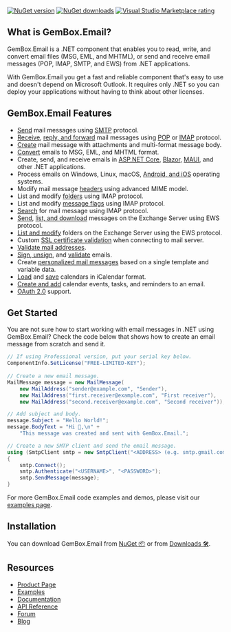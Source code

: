 [![NuGet version](https://img.shields.io/nuget/v/GemBox.Email?style=for-the-badge)](https://www.nuget.org/packages/GemBox.Email/) [![NuGet downloads](https://img.shields.io/nuget/dt/GemBox.Email?style=for-the-badge)](https://www.nuget.org/packages/GemBox.Email/) [![Visual Studio Marketplace rating](https://img.shields.io/visual-studio-marketplace/stars/GemBoxSoftware.GemBoxEmail?style=for-the-badge)](https://marketplace.visualstudio.com/items?itemName=GemBoxSoftware.GemBoxEmail)

## What is GemBox.Email?

GemBox.Email is a .NET component that enables you to read, write, and convert email files (MSG, EML, and MHTML), or send and receive email messages (POP, IMAP, SMTP, and EWS) from .NET applications.

With GemBox.Email you get a fast and reliable component that's easy to use and doesn't depend on Microsoft Outlook. It requires only .NET so you can deploy your applications without having to think about other licenses.

## GemBox.Email Features

- [Send](https://www.gemboxsoftware.com/email/examples/send-email-c-sharp-vb-asp-net/101) mail messages using [SMTP](https://www.gemboxsoftware.com/email/examples/c-sharp-smtp-client/801) protocol.
- [Receive](https://www.gemboxsoftware.com/email/examples/receive-read-email-c-sharp-vb/102), [reply, and forward](https://www.gemboxsoftware.com/email/examples/reply-forward-email-c-sharp-vb-net/103) mail messages using [POP](https://www.gemboxsoftware.com/email/examples/list-email-messages-pop/702) or [IMAP](https://www.gemboxsoftware.com/email/examples/list-email-messages-imap/303) protocol.
- [Create](https://www.gemboxsoftware.com/email/examples/send-html-email-with-attachment-c-sharp-vb-net/603) mail message with attachments and multi-format message body.
- [Convert](https://www.gemboxsoftware.com/email/examples/c-sharp-outlook-msg-eml-mht/106) emails to MSG, EML, and MHTML format.
- Create, send, and receive emails in [ASP.NET Core](https://www.gemboxsoftware.com/email/examples/asp-net-core-mail-message/5101), [Blazor](https://www.gemboxsoftware.com/email/examples/blazor-mail-message/5102), [MAUI](https://www.gemboxsoftware.com/email/examples/get-email-message-maui/2002), and other .NET applications.
- Process emails on Windows, Linux, macOS, [Android, and iOS](https://www.gemboxsoftware.com/email/examples/get-email-message-xamarin/2001) operating systems.
- Modify mail message [headers](https://www.gemboxsoftware.com/email/examples/headers/604) using advanced MIME model.
- List and modify [folders](https://www.gemboxsoftware.com/email/examples/imap-email-folders/302) using IMAP protocol.
- List and modify [message flags](https://www.gemboxsoftware.com/email/examples/message-flags/306) using IMAP protocol.
- [Search](https://www.gemboxsoftware.com/email/examples/c-sharp-vb-net-search-emails/308) for mail message using IMAP protocol.
- [Send](https://www.gemboxsoftware.com/email/examples/send-email-exchange-ews/1001), [list, and download](https://www.gemboxsoftware.com/email/examples/manipulate-messages-exchange-ews/1002) messages on the Exchange Server using EWS protocol.
- [List and modify](https://www.gemboxsoftware.com/email/examples/modify-folders-exchange-ews/1003) folders on the Exchange Server using the EWS protocol.
- Custom [SSL certificate validation](https://www.gemboxsoftware.com/email/examples/ssl-certificate-validation-pop/706) when connecting to mail server.
- [Validate mail addresses](https://www.gemboxsoftware.com/email/examples/c-sharp-validate-email/401).
- [Sign, unsign](https://www.gemboxsoftware.com/email/examples/c-sharp-vb-net-sign-email/1202), and [validate](https://www.gemboxsoftware.com/email/examples/c-sharp-vb-net-validate-signed-email/1201) emails.
- Create [personalized mail messages](https://www.gemboxsoftware.com/email/examples/c-sharp-vb-net-mail-merge-datatable/501) based on a single template and variable data.
- [Load](https://www.gemboxsoftware.com/email/examples/load-calendar/902) and [save](https://www.gemboxsoftware.com/email/examples/create-and-save-calendar/901) calendars in iCalendar format.
- [Create and add](https://www.gemboxsoftware.com/email/examples/add-calendar-to-mail-message/903) calendar events, tasks, and reminders to an email.
- [OAuth 2.0](https://www.gemboxsoftware.com/email/examples/authenticate-using-oauth-c-sharp-vb/109) support.

## Get Started

You are not sure how to start working with email messages in .NET using GemBox.Email? Check the code below that shows how to create an email message from scratch and send it.

```csharp
// If using Professional version, put your serial key below.
ComponentInfo.SetLicense("FREE-LIMITED-KEY");
 
// Create a new email message.
MailMessage message = new MailMessage(
    new MailAddress("sender@example.com", "Sender"),
    new MailAddress("first.receiver@example.com", "First receiver"),
    new MailAddress("second.receiver@example.com", "Second receiver"));

// Add subject and body.
message.Subject = "Hello World!";
message.BodyText = "Hi 👋,\n" +
    "This message was created and sent with GemBox.Email.";

// Create a new SMTP client and send the email message.
using (SmtpClient smtp = new SmtpClient("<ADDRESS> (e.g. smtp.gmail.com)"))
{
    smtp.Connect();
    smtp.Authenticate("<USERNAME>", "<PASSWORD>");
    smtp.SendMessage(message);
}
```

For more GemBox.Email code examples and demos, please visit our [examples page](https://www.gemboxsoftware.com/email/examples/c-sharp-vb-net-email-library/201).

## Installation

You can download GemBox.Email from [NuGet 📦](https://www.nuget.org/packages/GemBox.Email/) or from [Downloads 🛠️](https://www.gemboxsoftware.com/email/downloads/).

## Resources

- [Product Page](https://www.gemboxsoftware.com/email)
- [Examples](https://www.gemboxsoftware.com/email/examples)
- [Documentation](https://www.gemboxsoftware.com/email/docs/introduction.html)
- [API Reference](https://www.gemboxsoftware.com/email/docs/GemBox.Email.html)
- [Forum](https://forum.gemboxsoftware.com/c/gembox-email/9)
- [Blog](https://www.gemboxsoftware.com/gembox-email)
